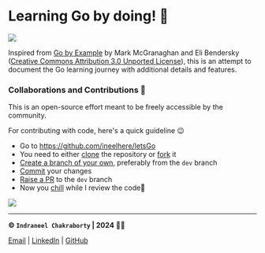 # Learning Go by doing! 🚀

![](https://miro.medium.com/v2/resize:fit:384/0*A6EB_Ykks5bPp_rM.gif)

Inspired from [Go by Example](https://gobyexample.com/) by  Mark McGranaghan and Eli Bendersky ([Creative Commons Attribution 3.0 Unported License](https://creativecommons.org/licenses/by/3.0/)), this is an attempt to document the Go learning journey with additional details and features.

### Collaborations and Contributions 🤝
This is an open-source effort meant to be freely accessible by the community.

For contributing with code, here's a quick guideline 😉
* Go to https://github.com/ineelhere/letsGo
* You need to either [clone](https://docs.github.com/en/repositories/creating-and-managing-repositories/cloning-a-repository) the repository or [fork](https://docs.github.com/en/pull-requests/collaborating-with-pull-requests/working-with-forks/fork-a-repo) it
* [Create a branch of your own](https://docs.github.com/en/pull-requests/collaborating-with-pull-requests/proposing-changes-to-your-work-with-pull-requests/creating-and-deleting-branches-within-your-repository), preferably from the `dev` branch
* [Commit](https://github.com/git-guides/git-commit) your changes
* [Raise a PR](https://docs.github.com/en/desktop/working-with-your-remote-repository-on-github-or-github-enterprise/creating-an-issue-or-pull-request-from-github-desktop) to the `dev` branch 
* Now you [chill](https://youtu.be/KOnFBHqztbM) while I review the code🥤

![](https://media.giphy.com/media/v1.Y2lkPTc5MGI3NjExOW93c3ZrZHk2b2p5ZTZ4NjAyMzQ5YmluOGw2bHN1dXJraGc3N3BpayZlcD12MV9pbnRlcm5hbF9naWZfYnlfaWQmY3Q9cw/TLeLKUdIc1tvAxb7ab/giphy.gif)

___

**© `Indraneel Chakraborty` | 2024** 🧑‍💻

[ Email](mailto:hello.indraneel@gmail.com) | [LinkedIn](https://www.linkedin.com/in/indraneelchakraborty/) | [GitHub](https://github.com/ineelhere)